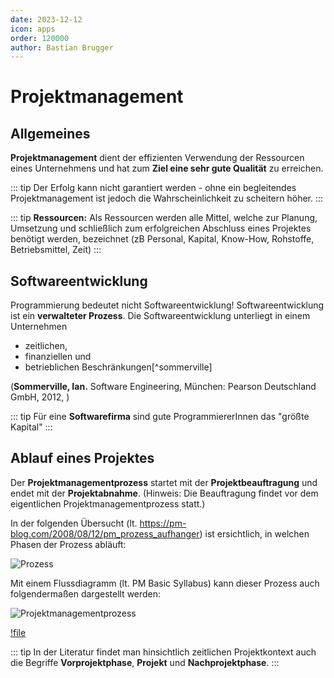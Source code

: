 ```yaml
---
date: 2023-12-12
icon: apps
order: 120000
author: Bastian Brugger
---
```


# Projektmanagement

## Allgemeines

**Projektmanagement** dient der effizienten Verwendung der Ressourcen eines Unternehmens und hat zum **Ziel eine sehr gute Qualität** zu erreichen.

::: tip
Der Erfolg kann nicht garantiert werden - ohne ein begleitendes Projektmanagement ist jedoch die Wahrscheinlichkeit zu scheitern höher.
:::

::: tip
**Ressourcen:** Als Ressourcen werden alle Mittel, welche zur Planung, Umsetzung und schließlich zum erfolgreichen Abschluss eines Projektes benötigt werden, bezeichnet (zB Personal, Kapital, Know-How, Rohstoffe, Betriebsmittel, Zeit)
:::

## Softwareentwicklung

Programmierung bedeutet nicht Softwareentwicklung!
Softwareentwicklung ist ein **verwalteter Prozess**.
Die Softwareentwicklung unterliegt in einem Unternehmen

- zeitlichen,
- finanziellen und
- betrieblichen Beschränkungen[^sommerville]

(**Sommerville, Ian.** Software Engineering, München: Pearson Deutschland GmbH, 2012, )

::: tip
Für eine **Softwarefirma** sind gute ProgrammiererInnen das "größte Kapital"
:::

## Ablauf eines Projektes

Der **Projektmanagementprozess** startet mit der **Projektbeauftragung** und endet mit der **Projektabnahme**. (Hinweis: Die Beauftragung findet vor dem eigentlichen Projektmanagementprozess statt.)

In der folgenden Übersucht (lt. https://pm-blog.com/2008/08/12/pm_prozess_aufhanger) ist ersichtlich, in welchen Phasen der Prozess abläuft:

![Prozess](/images/theorie/prozess.jpg)

Mit einem Flussdiagramm (lt. PM Basic Syllabus) kann dieser Prozess auch folgendermaßen dargestellt werden:

![Projektmanagementprozess](/images/theorie/projektmanagement-prozess.png)

[!file](/downloads/theorie/projektmanagement-prozess.drawio)

::: tip
In der Literatur findet man hinsichtlich zeitlichen Projektkontext auch die Begriffe **Vorprojektphase**, **Projekt** und **Nachprojektphase**.
:::
